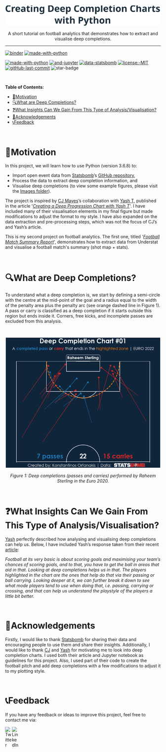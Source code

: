 <p align="center">
  <img src="Images/Repo_Title.svg" width="700" title="hover text">
</p>
<p align="center">
  A short tutorial on football analytics that demonstrates how to extract and visualise deep completions.
</p>

---

[![binder](https://mybinder.org/badge_logo.svg)](https://mybinder.org/v2/gh/KOrfanakis/Deep_Completion_Charts/main?labpath=Deep_Completions_Chart_nb.ipynb)
[![made-with-python](https://img.shields.io/badge/Render%20with-nbviewer-red.svg)](https://nbviewer.org/github/KOrfanakis/Deep_Completion_Charts/blob/main/Deep_Completions_Chart_nb.ipynb)

[![made-with-python](https://img.shields.io/badge/Made%20with-Python-blue.svg)](https://www.python.org/)
[![and-jupyter](https://img.shields.io/badge/And%20-Jupyter-orange.svg)](https://jupyter.org/try)
[![data-statsbomb](https://img.shields.io/badge/Data%20-StatsBomb-f00000.svg)](https://statsbomb.com/)
[![license:-MIT](https://img.shields.io/badge/License-MIT-0298c3.svg)](https://opensource.org/licenses/MIT)
[![gitHub-last-commit](https://img.shields.io/github/last-commit/KOrfanakis/Deep_Completion_Charts)](https://github.com/KOrfanakis/Deep_Completion_Charts/commits/master)
![star-badge](https://img.shields.io/static/v1?label=%F0%9F%8C%9F&message=If%20Useful&style=style=flat&color=critical)

<br>

<!--ts-->
**Table of Contents:**
- [📌Motivation](#motivation)
- [🔍What are Deep Completions?](#what-are-deep-completions)
- [❓What Insights Can We Gain From This Type of Analysis/Visualisation?](#what-insights-can-we-gain-from-this-type-of-analysisvisualisation)
- [🙏Acknowledgements](#acknowledgements)
- [📞Feedback](#feedback)
<!--te-->

<br>

# 📌Motivation

In this project, we will learn how to use Python (version 3.6.8) to:

- Import open event data from [Statsbomb](https://statsbomb.com/)’s [GitHub repository](https://github.com/statsbomb/open-data), 
- Process the data to extract deep completion information, and 
- Visualise deep completions (to view some example figures, please visit the [Images folder](https://github.com/KOrfanakis/Deep_Completion_Charts/tree/main/Images)). 

The project is inspired by [CJ Mayes](https://cj-mayes.com/about/)’s collaboration with [Yash T](https://twitter.com/Odriozolite), 
published in the article '*[Creating a Deep Progression Chart with Yash T](https://cj-mayes.com/2022/01/05/deep-progression-chart-yash-t/)*'. 
I have included many of their visualisation elements in my final figure but made modifications to adjust the format to my style. 
I have also expanded on the data extraction and pre-processing steps, which was not the focus of CJ’s and Yash’s article.

This is my second project on football analytics. The first one,  titled '*[Football Match Summary Report](https://github.com/KOrfanakis/Football_Match_Summary_Report)*', demonstrates how to extract data from Understat and visualise a football match's summary (shot map + stats).

<br>

# 🔍What are Deep Completions?

To understand what a deep completion is, we start by defining a semi-circle with the centre at the mid-point of the goal and a radius equal to the width of the penalty area plus the penalty arc (see orange dashed line in Figure 1). 
A pass or carry is classified as a deep completion if it starts outside this region but ends inside it. 
Corners, free kicks, and incomplete passes are excluded from this analysis.

<br>

<p align="center">
  <img src="Images/Figure01-Raheem_Sterling.png" width="500" title="hover text">
</p>
<p align="center">
  <em>Figure 1: Deep completions (passes and carries) performed by Raheem Sterling in the Euro 2020.</em>
</p>


<br>

# ❓What Insights Can We Gain From This Type of Analysis/Visualisation?

[Yash](https://twitter.com/Odriozolite) perfectly described how analysing and visualising deep completions can help us. Below, I have included Yash’s response taken from their recent [article]((https://cj-mayes.com/2022/01/05/deep-progression-chart-yash-t/)):

*Football at its very basic is about scoring goals and maximising your team’s chances of scoring goals, and to that, you have to get the ball in areas that aid in that. 
Looking at deep completions helps us in that. The players highlighted in the chart are the ones that help do that via their passing or ball carrying. 
Looking deeper at it, we can further break it down to see what mode players tend to use when doing that, i.e. passing, carrying or crossing, and that can help us understand the playstyle of the players a little bit better.*

<br>

# 🙏Acknowledgements

Firstly, I would like to thank [Statsbomb](https://statsbomb.com/) for sharing their data and encouraging people to use them and share their insights. 
Additionally, I would like to thank [CJ](https://www.linkedin.com/in/cjmayes/) and [Yash](https://twitter.com/Odriozolite) for motivating me to look into deep completion charts. 
I used both their article and Jupyter notebook as guidelines for this project. 
Also, I used part of their code to create the football pitch and add deep completions with a few modifications to adjust it to my plotting style. 

<br>

# 📞Feedback

If you have any feedback or ideas to improve this project, feel free to contact me via:

<a href="https://twitter.com/korfanakis">
  <img align="left" alt="Twitter" width="22px" src="https://cdn.jsdelivr.net/npm/simple-icons@v3/icons/twitter.svg" />
</a>

<a href="https://uk.linkedin.com/in/korfanakis">
  <img align="left" alt="LinkedIn" width="22px" src="https://cdn.jsdelivr.net/npm/simple-icons@v3/icons/linkedin.svg" />
</a>
